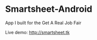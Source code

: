 Smartsheet-Android
==================

App I built for the Get A Real Job Fair

Live demo: http://smartsheet.tk
